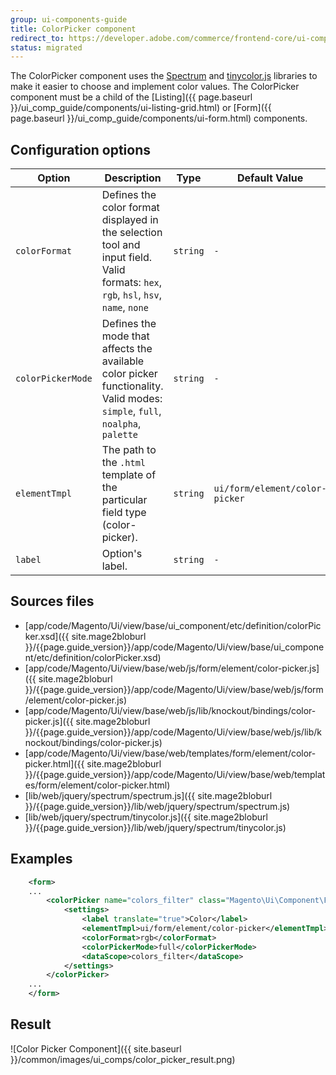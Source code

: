 ```yaml
---
group: ui-components-guide
title: ColorPicker component
redirect_to: https://developer.adobe.com/commerce/frontend-core/ui-components/components/color-picker/
status: migrated
---
```


The ColorPicker component uses the [Spectrum](https://bgrins.github.io/spectrum/) and [tinycolor.js](https://bgrins.github.io/TinyColor/) libraries to make it easier to choose and implement color values.
The ColorPicker component must be a child of the [Listing]({{ page.baseurl }}/ui_comp_guide/components/ui-listing-grid.html) or [Form]({{ page.baseurl }}/ui_comp_guide/components/ui-form.html) components.

## Configuration options

|Option|Description|Type|Default Value|
|--- |--- |--- |--- |
|`colorFormat`|Defines the color format displayed in the selection tool and input field. Valid formats: `hex`, `rgb`, `hsl`, `hsv`, `name`, `none`|`string`|`-`|
|`colorPickerMode`|Defines the mode that affects the available color picker functionality. Valid modes: `simple`, `full`, `noalpha`, `palette`|`string`|`-`|
|`elementTmpl`|The path to the `.html` template of the particular field type (color-picker).|`string`|`ui/form/element/color-picker`|
|`label`|Option's label.|`string`|`-`|

## Sources files

-  [app/code/Magento/Ui/view/base/ui_component/etc/definition/colorPicker.xsd]({{ site.mage2bloburl }}/{{page.guide_version}}/app/code/Magento/Ui/view/base/ui_component/etc/definition/colorPicker.xsd)
-  [app/code/Magento/Ui/view/base/web/js/form/element/color-picker.js]({{ site.mage2bloburl }}/{{page.guide_version}}/app/code/Magento/Ui/view/base/web/js/form/element/color-picker.js)
-  [app/code/Magento/Ui/view/base/web/js/lib/knockout/bindings/color-picker.js]({{ site.mage2bloburl }}/{{page.guide_version}}/app/code/Magento/Ui/view/base/web/js/lib/knockout/bindings/color-picker.js)
-  [app/code/Magento/Ui/view/base/web/templates/form/element/color-picker.html]({{ site.mage2bloburl }}/{{page.guide_version}}/app/code/Magento/Ui/view/base/web/templates/form/element/color-picker.html)
-  [lib/web/jquery/spectrum/spectrum.js]({{ site.mage2bloburl }}/{{page.guide_version}}/lib/web/jquery/spectrum/spectrum.js)
-  [lib/web/jquery/spectrum/tinycolor.js]({{ site.mage2bloburl }}/{{page.guide_version}}/lib/web/jquery/spectrum/tinycolor.js)

## Examples

```xml
    <form>
    ...
        <colorPicker name="colors_filter" class="Magento\Ui\Component\Form\Element\ColorPicker" component="Magento_Ui/js/form/element/color-picker">
            <settings>
                <label translate="true">Color</label>
                <elementTmpl>ui/form/element/color-picker</elementTmpl>
                <colorFormat>rgb</colorFormat>
                <colorPickerMode>full</colorPickerMode>
                <dataScope>colors_filter</dataScope>
            </settings>
        </colorPicker>
    ...
    </form>
```

## Result

![Color Picker Component]({{ site.baseurl }}/common/images/ui_comps/color_picker_result.png)
